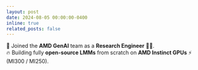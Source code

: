 ```yaml
---
layout: post
date: 2024-08-05 00:00:00-0400
inline: true
related_posts: false
---
```


🚀 Joined the **AMD GenAI** team as a **Research Engineer** 🧑‍💻.  
🔥 Building fully **open-source LMMs** from scratch on **AMD Instinct GPUs** ⚡ (MI300 / MI250).
